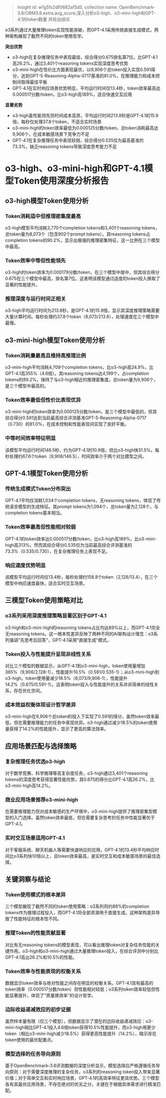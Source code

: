> insight id: w1g5fs2df0682af5d5, collection name: OpenBenchmark-3.8/OBM3.8.extra.avg\_score;深入分析o3-high、o3-mini-high和GPT-4.1的token数量 并给出结论

o3系列通过大量推理token实现性能突破，而GPT-4.1采用传统直接生成模式，两种架构展现了截然不同的token使用哲学。

**突出优势**

* o3-high在复杂推理任务中表现最佳，综合得分0.675排名第7位，比GPT-4.1高26.2%，通过3,401个reasoning tokens实现深度思考优势
* o3-mini-high在性价比方面表现最优，以9,906个总token投入实现0.591得分，达到GPT-5-Reasoning-Alpha-0717基准的81.0%，在推理能力和成本控制间取得最佳平衡
* GPT-4.1在实时响应场景优势明显，平均运行时间仅13.4秒，token效率最高达0.000517分数/token，比o3-high高189%，适合快速交互应用

**显著劣势**

* o3-high虽性能领先但时间成本高昂，平均运行时间213.8秒是GPT-4.1的15.9倍，每秒仅处理37.8个token，不适合实时场景
* o3-mini-high的token效率最低为0.000125分数/token，总token消耗最高达9,906个，在成本敏感场景下竞争力不足
* GPT-4.1在复杂推理任务中表现较弱，综合得分0.535仅为最高基准的73.3%，缺乏reasoning tokens导致深度思考能力不足

# **o3-high、o3-mini-high和GPT-4.1模型Token使用深度分析报告**

## **o3-high模型Token使用分析**

### **Token消耗适中但推理密集度最高**

o3-high模型平均消耗3,770个completion tokens和3,401个reasoning tokens，总token量为8,073个（包含902个prompt tokens）。其reasoning tokens占completion tokens的90.2%，显示出极强的推理密集特征，这一比例在三个模型中最高。

### **Token效率中等但性能领先**

o3-high的token效率为0.000179分数/token，在三个模型中居中，但其综合得分0.675在三个模型中最高，排名第7位。这表明该模型通过适度的token投入换取了显著的性能提升。

### **推理深度与运行时间正相关**

o3-high平均运行时间为213.8秒，是GPT-4.1的15.9倍，显示其深度推理策略需要大量计算时间。每秒处理约37.8个token（8,073/213.8），处理速度在三个模型中最慢。

## **o3-mini-high模型Token使用分析**

### **Token消耗量最高且维持高推理比例**

o3-mini-high平均消耗4,709个completion tokens，比o3-high高24.9%，比GPT-4.1高355%（4.6倍）。其reasoning tokens达4,199个，占completion tokens的89.2%，保持了与o3-high相近的推理密集度。总token量为9,906个，是三个模型中最高的。

### **Token效率最低但性价比表现优异**

o3-mini-high的token效率为0.000125分数/token，是三个模型中最低的，但其综合得分0.591达到当前最高综合评测基准GPT-5-Reasoning-Alpha-0717（0.730）的81.0%，在成本控制和性能表现间实现了良好平衡。

### **中等时间效率特征明显**

该模型平均运行时间146.5秒，约为GPT-4.1的10.9倍，但比o3-high快31.5%。每秒处理约67.6个token（9,906/146.5），时间效率介于两个对比模型之间。

## **GPT-4.1模型Token使用分析**

### **传统生成模式Token分布突出**

GPT-4.1平均仅消耗1,034个completion tokens，无reasoning tokens，体现了传统语言模型的生成特征。其prompt tokens为1,094个，总token量为2,128个，与completion tokens基本相当。

### **Token效率最高但性能相对较弱**

GPT-4.1的token效率达0.000517分数/token，比o3-high高189%，比o3-mini-high高313%。然而其综合得分0.535仅为当前最高综合评测基准的73.3%（0.535/0.730），在复杂推理任务上表现不足。

### **响应速度优势明显**

该模型平均运行时间仅13.4秒，每秒处理约158.8个token（2,128/13.4），在三个模型中响应速度最快，适合实时交互场景。

## **三模型Token使用策略对比**

### **o3系列采用深度推理策略显著区别于GPT-4.1**

o3-high和o3-mini-high的reasoning tokens占比均达89%以上，而GPT-4.1完全无reasoning tokens。这一根本性差异反映了两种不同的AI架构设计理念：o3系列强调"先思考后回答"，GPT-4.1采用"直接生成"模式。

### **Token投入与性能提升呈现非线性关系**

对比三个模型的数据显示，从GPT-4.1到o3-mini-high，token使用量增加365%（9,906/2,128-1），性能提升10.5%（0.591/0.535-1）；从o3-mini-high到o3-high，token使用量减少18.5%（8,073/9,906-1），性能提升14.2%（0.675/0.591-1）。这表明token投入与性能提升的关系并非简单的线性关系，存在优化空间。

### **成本效益权衡体现设计哲学差异**

o3-mini-high在9,906个总token的投入下实现了0.591的得分，虽然token效率最低，但在需要推理能力的任务中表现优异。o3-high通过减少18.5%的token使用量获得了14.2%的性能提升，显示了更高的算法效率。

## **应用场景匹配与选择策略**

### **复杂推理任务优选o3-high**

对于数学竞赛、科学推理等高复杂度任务，o3-high通过3,401个reasoning tokens的深度思考获得显著性能优势，其0.675的得分比GPT-4.1高26.2%，比o3-mini-high高14.2%。

### **商业应用场景推荐o3-mini-high**

在需要推理能力但对成本敏感的生产环境中，o3-mini-high提供了推理密集型模型的入门选择。虽然token效率最低，但在需要复杂思考的任务中性能显著优于GPT-4.1。

### **实时交互场景适用GPT-4.1**

对于客服系统、聊天机器人等需要快速响应的应用，GPT-4.1的13.4秒平均响应时间比o3系列快10倍以上，且token效率最高，是实时交互和成本敏感场景的最佳选择。

## **关键洞察与结论**

### **Token使用模式的根本差异**

三个模型展现了截然不同的token使用策略：o3系列将约89%的completion tokens作为推理过程投入，而GPT-4.1将全部资源用于直接生成。这种架构差异导致了性能特征的根本性不同。

### **推理Token的性能贡献显著**

对比有无reasoning tokens的模型表现，可以看出推理token对复杂任务性能的关键作用。o3-high和o3-mini-high通过大量推理token投入，在综合评测中分别比GPT-4.1高出26.2%和10.5%的性能。

### **Token效率与性能表现的权衡关系**

数据显示token效率与绝对性能之间存在明显的权衡关系。GPT-4.1具有最高的token效率（0.000517分数/token）但性能相对较低；o3系列token效率较低但性能显著提升，体现了"质量换效率"的设计哲学。

### **边际收益递减效应的初步证据**

虽然样本量有限（仅三个模型），但数据显示了潜在的边际收益递减效应：o3-mini-high相比GPT-4.1投入4.6倍token获得10.5%性能提升，而o3-high用更少token（相比o3-mini-high减少18.5%）获得更高性能提升（14.2%），暗示存在token使用的最优配置点。

### **模型选择的任务导向原则**

基于OpenBenchmark-3.8评测数据的深度分析显示，模型选择应严格遵循任务导向原则：对于需要深度推理的复杂任务，o3系列的reasoning token投入带来显著价值；对于简单交互和实时响应场景，GPT-4.1的高效率特征更具优势。三个模型各有其最优应用场景，不存在绝对的优劣之分，关键在于根据具体需求进行精准匹配。
